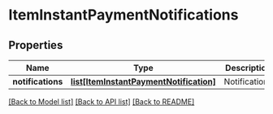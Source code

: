 # ItemInstantPaymentNotifications

## Properties
Name | Type | Description | Notes
------------ | ------------- | ------------- | -------------
**notifications** | [**list[ItemInstantPaymentNotification]**](ItemInstantPaymentNotification.md) | Notifications | [optional] 

[[Back to Model list]](../README.md#documentation-for-models) [[Back to API list]](../README.md#documentation-for-api-endpoints) [[Back to README]](../README.md)


